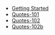 - [Getting Started](https://costaivo.com/tutorial-reactjs/quotes-101)
- [Quotes-101](https://costaivo.com/tutorial-reactjs/quotes-101b)
- [Quotes-102](https://costaivo.com/tutorial-reactjs/quotes-102)
- [Quotes-102b](https://costaivo.com/tutorial-reactjs/quotes-102b)
